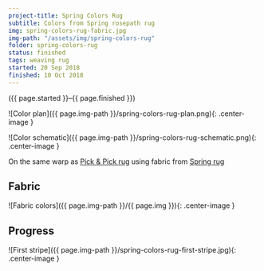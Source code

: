 ```yaml
---
project-title: Spring Colors Rug
subtitle: Colors from Spring rosepath rug
img: spring-colors-rug-fabric.jpg
img-path: "/assets/img/spring-colors-rug"
folder: spring-colors-rug
status: finished
tags: weaving rug
started: 20 Sep 2018
finished: 10 Oct 2018
---
```

<p class="center">({{ page.started }}–{{ page.finished }})</p>

![Color plan]({{ page.img-path }}/spring-colors-rug-plan.png){: .center-image }

![Color schematic]({{ page.img-path }}/spring-colors-rug-schematic.png){: .center-image }

On the same warp as <a href="{{ site.baseurl }}/projects/pick-pick/pick-pick.html">Pick & Pick rug</a> using fabric from <a href="{{ site.baseurl }}/projects/spring-rug/spring-rug.html">Spring rug</a>

## Fabric
![Fabric colors]({{ page.img-path }}/{{ page.img }}){: .center-image }

## Progress
![First stripe]({{ page.img-path }}/spring-colors-rug-first-stripe.jpg){: .center-image }